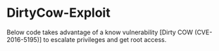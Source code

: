 # DirtyCow-Exploit

Below code takes advantage of a know vulnerability [Dirty COW (CVE-2016-5195)] to escalate privileges and get root access.
